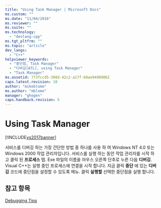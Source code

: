 ```yaml
---
title: "Using Task Manager | Microsoft Docs"
ms.custom: ""
ms.date: "11/04/2016"
ms.reviewer: ""
ms.suite: ""
ms.technology: 
  - "devlang-cpp"
ms.tgt_pltfrm: ""
ms.topic: "article"
dev_langs: 
  - "C++"
helpviewer_keywords: 
  - "중단점, Task Manager"
  - "디버깅[ATL], using Task Manager"
  - "Task Manager"
ms.assetid: 773fccd5-308d-42c2-a17f-60ae94989062
caps.latest.revision: 10
author: "mikeblome"
ms.author: "mblome"
manager: "ghogen"
caps.handback.revision: 5
---
```

# Using Task Manager
[!INCLUDE[vs2017banner](../assembler/inline/includes/vs2017banner.md)]

서비스를 디버깅 하는 가장 간단한 방법 중 하나를 사용 하 여 Windows NT 4.0 또는 Windows 2000 작업 관리자입니다.  서비스를 실행 하는 동안 작업 관리자를 시작 하 고 클릭 된  **프로세스** 탭.  Exe 파일의 이름을 마우스 오른쪽 단추로 누른 다음  **디버깅**.  Visual C\+\+는 실행 중인 프로세스에 연결을 시작 합니다.  지금 클릭  **중단** 에 있는  **디버깅** 코드에 중단점을 설정할 수 있도록 메뉴.  클릭  **실행할** 선택한 중단점을 실행 합니다.  
  
## 참고 항목  
 [Debugging Tips](../atl/debugging-tips.md)